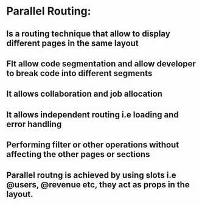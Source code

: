 # Parallel Routing:
## Is a routing technique that allow to display different pages in the same layout
## FIt allow code segmentation and allow developer to break code into different segments
## It allows collaboration and job allocation
## It allows independent routing i.e loading and error handling
## Performing filter or other operations without affecting the other pages or sections

## Parallel routng is achieved by using slots i.e @users, @revenue etc, they act as props in the layout.
